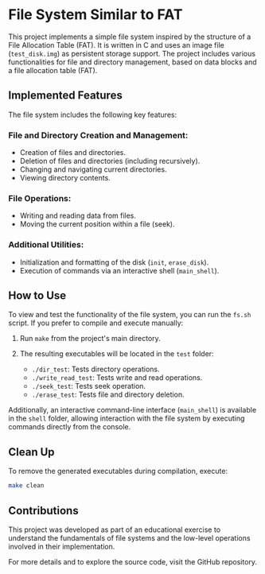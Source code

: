 # File System Similar to FAT

This project implements a simple file system inspired by the structure of a File Allocation Table (FAT). It is written in C and uses an image file (`test_disk.img`) as persistent storage support. The project includes various functionalities for file and directory management, based on data blocks and a file allocation table (FAT).

## Implemented Features

The file system includes the following key features:

### File and Directory Creation and Management:

- Creation of files and directories.
- Deletion of files and directories (including recursively).
- Changing and navigating current directories.
- Viewing directory contents.

### File Operations:

- Writing and reading data from files.
- Moving the current position within a file (seek).

### Additional Utilities:

- Initialization and formatting of the disk (`init`, `erase_disk`).
- Execution of commands via an interactive shell (`main_shell`).

## How to Use

To view and test the functionality of the file system, you can run the `fs.sh` script. If you prefer to compile and execute manually:

1. Run `make` from the project's main directory.
2. The resulting executables will be located in the `test` folder:

   - `./dir_test`: Tests directory operations.
   - `./write_read_test`: Tests write and read operations.
   - `./seek_test`: Tests seek operation.
   - `./erase_test`: Tests file and directory deletion.

Additionally, an interactive command-line interface (`main_shell`) is available in the `shell` folder, allowing interaction with the file system by executing commands directly from the console.

## Clean Up

To remove the generated executables during compilation, execute:

```bash
make clean
```

## Contributions

This project was developed as part of an educational exercise to understand the fundamentals of file systems and the low-level operations involved in their implementation.

For more details and to explore the source code, visit the GitHub repository.